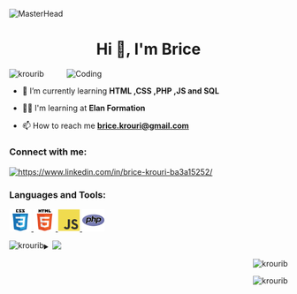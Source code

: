 ![MasterHead](https://camo.githubusercontent.com/5e3babfce4609dcd669a8f2a6d37b47c85486729942c57c5afbfc715f0b5dff7/68747470733a2f2f7777772e6469676974616c736f6c7574696f6e73657276696365732e636f6d2f696d672f73657276696365732f776562253230646576656c6f706d656e742e676966)
<style>
  #user-content-img_info{
    display: flex;
    flex-direction: column;
    align-items: center;
    justify-content: end;
  }
</style>
<h1 align="center">Hi 👋, I'm Brice</h1>
<img align="right" alt="Coding" width="400" src="https://media.tenor.com/Ug6cbVA1ZsMAAAAd/developer.gif">

<p align="left"> <img src="https://komarev.com/ghpvc/?username=krourib&label=Profile%20views&color=0e75b6&style=flat" alt="krourib" /> </p>

- 🌱 I’m currently learning **HTML ,CSS ,PHP ,JS and SQL**

- 👨‍💻 I'm learning at **Elan Formation**

- 📫 How to reach me **brice.krouri@gmail.com**

<h3 align="left">Connect with me:</h3>
<p align="left">
<a href="https://linkedin.com/in/https://www.linkedin.com/in/brice-krouri-ba3a15252/" target="blank"><img align="center" src="https://raw.githubusercontent.com/rahuldkjain/github-profile-readme-generator/master/src/images/icons/Social/linked-in-alt.svg" alt="https://www.linkedin.com/in/brice-krouri-ba3a15252/" height="30" width="40" /></a>
</p>

<h3 align="left">Languages and Tools:</h3>
<p align="left"> <a href="https://www.w3schools.com/css/" target="_blank" rel="noreferrer"> <img src="https://raw.githubusercontent.com/devicons/devicon/master/icons/css3/css3-original-wordmark.svg" alt="css3" width="40" height="40"/> </a> <a href="https://www.w3.org/html/" target="_blank" rel="noreferrer"> <img src="https://raw.githubusercontent.com/devicons/devicon/master/icons/html5/html5-original-wordmark.svg" alt="html5" width="40" height="40"/> </a> <a href="https://developer.mozilla.org/en-US/docs/Web/JavaScript" target="_blank" rel="noreferrer"> <img src="https://raw.githubusercontent.com/devicons/devicon/master/icons/javascript/javascript-original.svg" alt="javascript" width="40" height="40"/> </a> <a href="https://www.php.net" target="_blank" rel="noreferrer"> <img src="https://raw.githubusercontent.com/devicons/devicon/master/icons/php/php-original.svg" alt="php" width="40" height="40"/> </a> </p>

<p><img align="left" src="https://github-readme-streak-stats.herokuapp.com/?user=krourib&" alt="krourib" /></p>

<details>
<summary><img src="https://img.shields.io/static/v1?style=for-the-badge&message=Microsoft+Office&color=D83B01&logo=Microsoft+Office&logoColor=FFFFFF&label="></summary>

![Microsoft Excel](https://img.shields.io/static/v1?style=for-the-badge&message=Microsoft+Excel&color=217346&logo=Microsoft+Excel&logoColor=FFFFFF&label=)

![Microsoft Word](https://img.shields.io/static/v1?style=for-the-badge&message=Microsoft+Word&color=2B579A&logo=Microsoft+Word&logoColor=FFFFFF&label=)

![Microsoft Teams](https://img.shields.io/static/v1?style=for-the-badge&message=Microsoft+Teams&color=6264A7&logo=Microsoft+Teams&logoColor=FFFFFF&label=)

![Microsoft PowerPoint](https://img.shields.io/static/v1?style=for-the-badge&message=Microsoft+PowerPoint&color=B7472A&logo=Microsoft+PowerPoint&logoColor=FFFFFF&label=)

</details>

<div id="img_info" align="right">
<p><img src="https://github-readme-stats.vercel.app/api/top-langs?username=krourib&show_icons=true&locale=en&layout=compact" alt="krourib" /></p>

<p><img src="https://github-readme-stats.vercel.app/api?username=krourib&show_icons=true&locale=en" alt="krourib" /></p>

</div>
